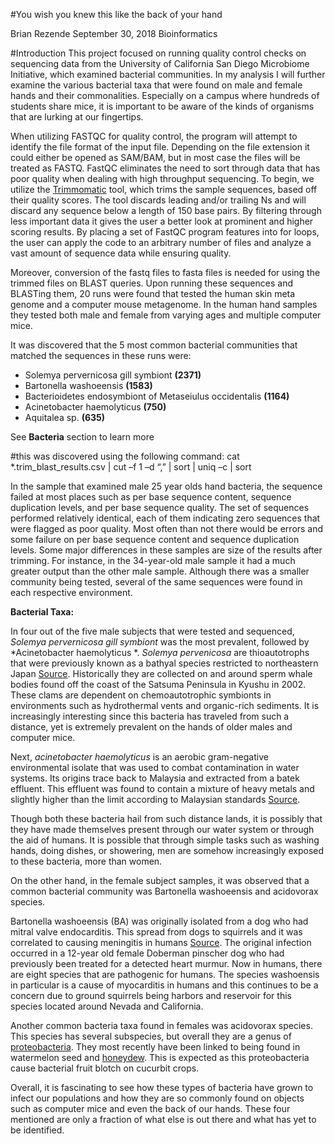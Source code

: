 #You wish you knew this like the back of your hand

Brian Rezende 
September 30, 2018
Bioinformatics 

#Introduction 
This project focused on running quality control checks on sequencing data from the University of California San Diego Microbiome Initiative, which examined bacterial communities. In my analysis I will further examine the various bacterial taxa that were found on male and female hands and their commonalities. Especially on a campus where hundreds of students share mice, it is important to be aware of the kinds of organisms that are lurking at our fingertips.

When utilizing FASTQC for quality control, the program will attempt to identify the file format of the input file. Depending on the file extension it could either be opened as SAM/BAM, but in most case the files will be treated as FASTQ. FastQC eliminates the need to sort through data that has poor quality when dealing with high throughput sequencing. To begin, we utilize the [Trimmomatic](http://www.usadellab.org/cms/index.php?page=trimmomatic) tool, which trims the sample sequences, based off their quality scores. The tool discards leading and/or trailing Ns and will discard any sequence below a length of 150 base pairs. By filtering through less important data it gives the user a better look at prominent and higher scoring results. By placing a set of FastQC program features into for loops, the user can apply the code to an arbitrary number of files and analyze a vast amount of sequence data while ensuring quality. 

Moreover, conversion of the fastq files to fasta files is needed for using the trimmed files on BLAST queries. Upon running these sequences and BLASTing them, 20 runs were found that tested the human skin meta genome and a computer mouse metagenome. In the human hand samples they tested both male and female from varying ages and multiple computer mice. 

It was discovered that the 5 most common bacterial communities that matched the sequences in these runs were: 
* Solemya pervernicosa gill symbiont **(2371)** 
* Bartonella washoeensis **(1583)**
* Bacterioidetes endosymbiont of Metaseiulus occidentalis **(1164)**
* Acinetobacter haemolyticus **(750)** 
* Aquitalea sp. **(635)** 

See **Bacteria** section to learn more

#this was discovered using the following command: cat *.trim_blast_results.csv | cut –f 1 –d “,” | sort | uniq –c | sort 

In the sample that examined male 25 year olds hand bacteria, the sequence failed at most places such as per base sequence content, sequence duplication levels, and per base sequence quality. The set of sequences performed relatively identical, each of them indicating zero sequences that were flagged as poor quality. Most often than not there would be errors and some failure on per base sequence content and sequence duplication levels. Some major differences in these samples are size of the results after trimming. For instance, in the 34-year-old male sample it had a much greater output than the other male sample. Although there was a smaller community being tested, several of the same sequences were found in each respective environment. 

**Bacterial Taxa:** 

In four out of the five male subjects that were tested and sequenced, *Solemya pervernicosa gill symbiont* was the most prevalent, followed by *Acinetobacter haemolyticus *. *Solemya pervenicosa* are thioautotrophs that were previously known as a bathyal species restricted to northeastern Japan [Source](file:///Users/brezende2015/Downloads/vjmsj-v68n1-2p27-37.pdf). Historically they are collected on and around sperm whale bodies found off the coast of the Satsuma Peninsula in Kyushu in 2002. These clams are dependent on chemoautotrophic symbionts in environments such as hydrothermal vents and organic-rich sediments. It is increasingly interesting since this bacteria has traveled from such a distance, yet is extremely prevalent on the hands of older males and computer mice. 

Next, *acinetobacter haemolyticus* is an aerobic gram-negative environmental isolate that was used to combat contamination in water systems. Its origins trace back to Malaysia and extracted from a batek effluent. This effluent was found to contain a mixture of heavy metals and slightly higher than the limit according to Malaysian standards [Source](https://www.sciencedirect.com/science/article/pii/S0304389406014142). 

Though both these bacteria hail from such distance lands, it is possibly that they have made themselves present through our water system or through the aid of humans. It is possible that through simple tasks such as washing hands, doing dishes, or showering, men are somehow increasingly exposed to these bacteria, more than women. 

On the other hand, in the female subject samples, it was observed that a common bacterial community was Bartonella washoeensis and acidovorax species. 

Bartonella washoeensis (BA) was originally isolated from a dog who had mitral valve endocarditis. This spread from dogs to squirrels and it was correlated to causing meningitis in humans [Source](https://jcm.asm.org/content/41/11/5327?utm_source=TrendMDJClinMicrobiol&utm_medium=TrendMDJClinMicrobiol&utm_campaign=TrendMD_JCMCLIN_0). The original infection occurred in a 12-year old female Doberman pinscher dog who had previously been treated for a detected heart murmur. Now in humans, there are eight species that are pathogenic for humans. The species washoensis in particular is a cause of myocarditis in humans and this continues to be a concern due to ground squirrels being harbors and reservoir for this species located around Nevada and California. 

Another common bacteria taxa found in females was acidovorax species. This species has several subspecies, but overall they are a genus of [proteobacteria](https://en.wikipedia.org/wiki/Acidovorax). They most recently have been linked to being found in watermelon seed and [honeydew](https://apsjournals.apsnet.org/doi/abs/10.1094/PDIS.1997.81.6.694C). This is expected as this proteobacteria cause bacterial fruit blotch on cucurbit crops. 

Overall, it is fascinating to see how these types of bacteria have grown to infect our populations and how they are so commonly found on objects such as computer mice and even the back of our hands. These four mentioned are only a fraction of what else is out there and what has yet to be identified.  







